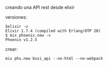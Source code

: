 creando una API rest desde elixir

versiones:

	$elixir -v
	Elixir 1.7.4 (compiled with Erlang/OTP 20)
	$ mix phoenix.new -v
	Phoenix v1.2.5

crear:

	mix phx.new busi_api --no-html --no-webpack






